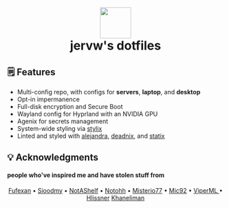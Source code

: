 <div align="center">
<h1>
<img width="72" src="https://files.artturin.com/files/nixoscolorful.svg"></img> <br>
  jervw's dotfiles
</h1>
</div>

## :spiral_notepad: Features

- Multi-config repo, with configs for **servers**, **laptop**, and **desktop**
- Opt-in impermanence
- Full-disk encryption and Secure Boot
- Wayland config for Hyprland with an NVIDIA GPU
- Agenix for secrets management
- System-wide styling via [stylix](https://github.com/danth/stylix)
- Linted and styled with [alejandra](https://github.com/kamadorueda/alejandra), [deadnix](https://github.com/astro/deadnix), and [statix](https://github.com/nerdypepper/statix)

## :bulb: Acknowledgments

#### people who've inspired me and have stolen stuff from

<p align="center">
  <a href="https://github.com/fufexan">Fufexan</a> •
  <a href="https://github.com/sioodmy">Sioodmy</a> •
  <a href="https://github.com/NotAShelf">NotAShelf</a> •
  <a href="https://github.com/notohh">Notohh</a> •
  <a href="https://github.com/Misterio77">Misterio77</a> •
  <a href="https://github.com/Mic92">Mic92</a> •
  <a href="https://github.com/viperml">ViperML </a> •
  <a href="https://github.com/hlissner">Hlissner</a>
  <a href="https://github.com/khaneliman">Khaneliman</a>
</p>
